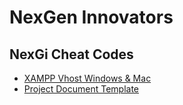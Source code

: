 # NexGen Innovators


## NexGi Cheat Codes
- [XAMPP Vhost Windows & Mac](./xampp-vhost.md)
- [Project Document Template](./project-doc.md)